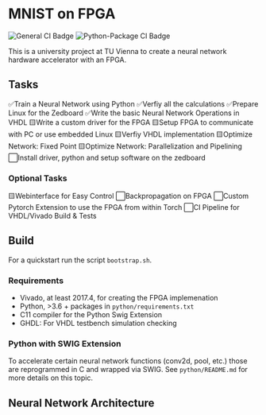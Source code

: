 # MNIST on FPGA

![General CI Badge](https://github.com/marbleton/FPGA_MNIST/workflows/CI/badge.svg)
![Python-Package CI Badge](https://github.com/marbleton/FPGA_MNIST/workflows/Python%20package/badge.svg)

This is a university project at TU Vienna to create a neural network hardware accelerator with an FPGA.

## Tasks

✅Train a Neural Network using Python
✅Verfiy all the calculations
✅Prepare Linux for the Zedboard
✅Write the basic Neural Network Operations in VHDL
🟨Write a custom driver for the FPGA
🟨Setup FPGA to communicate with PC or use embedded Linux
🟨Verfiy VHDL implementation
🟨Optimize Network: Fixed Point
🟨Optimize Network: Parallelization and Pipelining
⬜️Install driver, python and setup software on the zedboard

### Optional Tasks

🟨Webinterface for Easy Control
⬜️Backpropagation on FPGA
⬜️Custom Pytorch Extension to use the FPGA from within Torch
⬜️CI Pipeline for VHDL/Vivado Build & Tests

## Build

For a quickstart run the script `bootstrap.sh`.

### Requirements

- Vivado, at least 2017.4, for creating the FPGA implemenation
- Python, >3.6 + packages in `python/requirements.txt`
- C11 compiler for the Python Swig Extension
- GHDL: For VHDL testbench simulation checking

### Python with SWIG Extension

To accelerate certain neural network functions (conv2d, pool, etc.) those are reprogrammed in C and wrapped via SWIG. See `python/README.md` for more details on this topic.

## Neural Network Architecture
